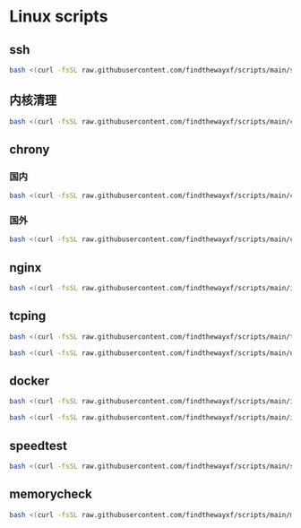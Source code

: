 # Linux scripts



## ssh

```bash
bash <(curl -fsSL raw.githubusercontent.com/findthewayxf/scripts/main/ssh.sh) -og findthewayxf -p 22122 -d
```



## 内核清理

```bash
bash <(curl -fsSL raw.githubusercontent.com/findthewayxf/scripts/main/ckernel.sh) 
```



## chrony

### 国内

```bash
bash <(curl -fsSL raw.githubusercontent.com/findthewayxf/scripts/main/chrony-in.sh)
```

### 国外

```bash
bash <(curl -fsSL raw.githubusercontent.com/findthewayxf/scripts/main/chrony-out.sh)
```



## nginx

```bash
bash <(curl -fsSL raw.githubusercontent.com/findthewayxf/scripts/main/install-nginx.sh)
```



## tcping

```bash
bash <(curl -fsSL raw.githubusercontent.com/findthewayxf/scripts/main/tcping.sh) 
```

```bash
bash <(curl -fsSL raw.githubusercontent.com/findthewayxf/scripts/main/uninstall-tcping.sh) 
```



## docker

```bash
bash <(curl -fsSL raw.githubusercontent.com/findthewayxf/scripts/main/install-docker.sh) 
```



```bash
bash <(curl -fsSL raw.githubusercontent.com/findthewayxf/scripts/main/install-docker-in.sh) 
```



## speedtest

```bash
bash <(curl -fsSL raw.githubusercontent.com/findthewayxf/scripts/main/speedtest.sh) 
```



## memorycheck

```bash
bash <(curl -fsSL raw.githubusercontent.com/findthewayxf/scripts/main/memoryCheck.sh) 
```

